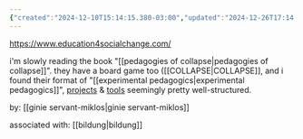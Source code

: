```yaml
---
{"created":"2024-12-10T15:14:15.380-03:00","updated":"2024-12-26T17:14:57.638-03:00","tags":["organization","education","socialchange"],"dg-publish":true,"permalink":"/initiatives-orgs-and-communities/player/education-4-social-change/","dgPassFrontmatter":true}
---
```


https://www.education4socialchange.com/

i'm slowly reading the book "[[pedagogies of collapse\|pedagogies of collapse]]". they have a board game too ([[COLLAPSE\|COLLAPSE]], and i found their format of "[[experimental pedagogics\|experimental pedagogics]]", [projects](https://www.education4socialchange.com/projects) & [tools](https://www.education4socialchange.com/tools) seemingly pretty well-structured.

by: [[ginie servant-miklos\|ginie servant-miklos]]

associated with: [[bildung\|bildung]]